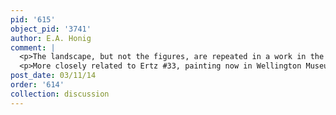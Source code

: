 ```yaml
---
pid: '615'
object_pid: '3741'
author: E.A. Honig
comment: |
  <p>The landscape, but not the figures, are repeated in a work in the Harold Samuel collection that Sutton catalogued as by a follower of Jan Brueghel: The Road to Market (copper, 24.1 x 31.4); illustrated in Sutton 1992 as cat. #11.</p>
  <p>More closely related to Ertz #33, painting now in Wellington Museum. According to Wellington Museum catalogue 1982, there is another version of the drawing, formerly Rudolf collection; Alfred Brod Gallery, <em>Old Master Drawings</em> Jan. 1964, #59 with illustration.</p>
post_date: 03/11/14
order: '614'
collection: discussion
---
```

